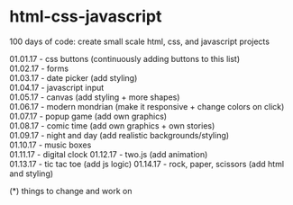 # html-css-javascript
100 days of code: create small scale html, css, and javascript projects

01.01.17 - css buttons (continuously adding buttons to this list)  
01.02.17 - forms  
01.03.17 - date picker (add styling)  
01.04.17 - javascript input  
01.05.17 - canvas (add styling + more shapes)  
01.06.17 - modern mondrian (make it responsive + change colors on click)   
01.07.17 - popup game (add own graphics)  
01.08.17 - comic time (add own graphics + own stories)    
01.09.17 - night and day (add realistic backgrounds/styling)    
01.10.17 - music boxes   
01.11.17 - digital clock 
01.12.17 - two.js (add animation)    
01.13.17 - tic tac toe (add js logic)
01.14.17 - rock, paper, scissors (add html and styling)


  
(*) things to change and work on
  
